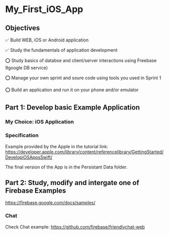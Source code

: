 # My_First_iOS_App

## Objectives

✅ Build WEB, iOS or Android application	

✅ Study the fundamentals of application development	

⭕️ Study basics of databse and client/server interactions using Freebase 9google DB service)	

⭕️ Manage your own sprint and soure code using tools you used in Sprint 1	

⭕️ Build an application and run it on your phone and/or emulator	

## Part 1: Develop basic Example Application

### My Choice: iOS Application

### Specification

Example provided by the Apple in the tutorial link: https://developer.apple.com/library/content/referencelibrary/GettingStarted/DevelopiOSAppsSwift/

The final version of the App is in the Persistant Data folder.

## Part 2:  Study, modify and intergate one of Firebase Examples						

https://firebase.google.com/docs/samples/

### Chat
Check Chat example: https://github.com/firebase/friendlychat-web
